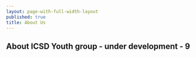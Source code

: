 ```yaml
---
layout: page-with-full-width-layout
published: true
title: About Us
---
```


## About ICSD Youth group - under development - 9



<style>
  .img {
  	width: 100%;
    padding-top: 75%;
    background-position: 50% 50%;
    background-repeat: no-repeat;
    background-size: cover;
  }
  .gallery-image {
  	padding-top: 3px;
    padding-bottom: 3px;
  }
</style>

<div class="row">
  <div class="col-3 gallery-image">
    <div class="img" style="background-image: url('/media/nextgen-img-1.jpg')"></div>
  </div>
  <div class="col-3 gallery-image">
    <div class="img" style="background-image: url('/media/nextgen-img-2.jpg');"></div>
  </div>
  <div class="col-3 gallery-image">
    <div class="img" style="background-image: url('/media/nextgen-img-3.jpg')"></div>
  </div>
  <div class="col-3 gallery-image">
    <div class="img" style="background-image: url('/media/nextgen-img-4.JPG')"></div>
  </div>
  <div class="col-3 gallery-image">
    <div class="img" style="background-image: url('/media/nextgen-img-5.jpg')"></div>
  </div>
  <div class="col-3 gallery-image">
    <div class="img" style="background-image: url('/media/nextgen-img-6.jpg');"></div>
  </div>
  <div class="col-3 gallery-image">
    <div class="img" style="background-image: url('/media/nextgen-img-7.JPG')"></div>
  </div>
  <div class="col-3 gallery-image">
    <div class="img" style="background-image: url('/media/nextgen-img-8.JPG')"></div>
  </div>
  <div class="col-3 gallery-image">
    <div class="img" style="background-image: url('/media/nextgen-img-9.jpg')"></div>
  </div>
  <div class="col-3 gallery-image">
    <div class="img" style="background-image: url('/media/nextgen-img-10.jpg');"></div>
  </div>
  <div class="col-3 gallery-image">
    <div class="img" style="background-image: url('/media/nextgen-img-11.jpg')"></div>
  </div>
  <div class="col-3 gallery-image">
    <div class="img" style="background-image: url('/media/nextgen-img-12.JPG')"></div>
  </div>
</div>


Enter text in [Markdown](http://daringfireball.net/projects/markdown/). Use the toolbar above, or click the **?** button for formatting help.
